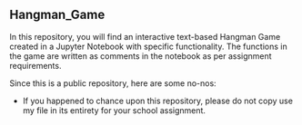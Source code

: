 ## Hangman_Game

In this repository, you will find an interactive text-based Hangman Game created in a Jupyter Notebook with specific functionality. The functions in the game are written as comments in the notebook as per assignment requirements.

Since this is a public repository, here are some no-nos:
- If you happened to chance upon this repository, please do not copy use my file in its entirety for your school assignment.
